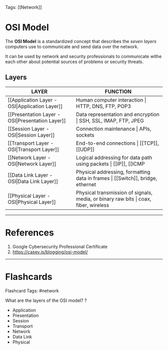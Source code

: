Tags: [[Network]]
# OSI Model

The **OSI Model** is a standardized concept that describes the *seven layers* computers use to communicate and send data over the network.

It can be used by network and security professionals to communicate withe each other about potential sources of problems or security threats.

## Layers

| LAYER                                            | FUNCTION                                                                                                    |
| ------------------------------------------------ | ----------------------------------------------------------------------------------------------------------- |
| [[Application Layer - OSI\|Application Layer]]   | Human computer interaction \| HTTP, DNS, FTP, POP3                                                          |
| [[Presentation Layer - OSI\|Presentation Layer]] | Data representation and encryption \| SSH, SSL, IMAP, FTP, JPEG                                             |
| [[Session Layer - OSI\|Session Layer]]           | Connection maintenance \| APIs, sockets                                                                     |
| [[Transport Layer - OSI\|Transport Layer]]       | End-to-end connections \| [[TCP]], [[UDP]]                                                                  |
| [[Network Layer - OSI\|Network Layer]]           | Logical addressing for data path using packets \| [[IP]], [[ICMP|ICMP]], IGMP |
| [[Data Link Layer - OSI\|Data Link Layer]]       | Physical addressing, formatting data in frames \| [[Switch]], bridge, ethernet                              |
| [[Physical Layer - OSI\|Physical Layer]]         | Physical transmission of signals, media, or binary raw bits \| coax, fiber, wireless                        |

---
# References

1. Google Cybersecurity Professional Certificate
2. https://casey.is/blogging/osi-model/

---
# Flashcards

Flashcard Tags: #network 

What are the layers of the OSI model?
?
- Application
- Presentation
- Session
- Transport
- Network
- Data Link
- Physical
<!--SR:!2024-05-03,3,250-->